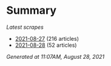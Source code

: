 # Summary
*Latest scrapes*
* [2021-08-27](https://github.com/nuuuwan/news_lk/blob/data/news_lk.2021-08-27.json) (216 articles)
* [2021-08-28](https://github.com/nuuuwan/news_lk/blob/data/news_lk.2021-08-28.json) (52 articles)

*Generated at 11:07AM, August 28, 2021*